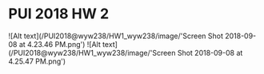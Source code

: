 # PUI 2018 HW 2

![Alt text](/PUI2018@wyw238/HW1_wyw238/image/'Screen Shot 2018-09-08 at 4.23.46 PM.png')
![Alt text](/PUI2018@wyw238/HW1_wyw238/image/'Screen Shot 2018-09-08 at 4.25.47 PM.png')
